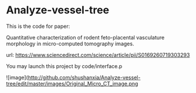 # Analyze-vessel-tree
This is the code for paper: 

Quantitative characterization of rodent feto-placental vasculature morphology in micro-computed tomography images.

url: https://www.sciencedirect.com/science/article/pii/S0169260719303293

You may launch this project by code/interface.p

![image](http://github.com/shushanxia/Analyze-vessel-tree/edit/master/images/Original_Micro_CT_image.png

